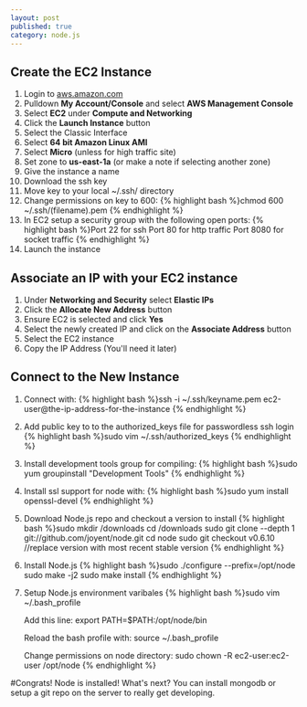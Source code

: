 ```yaml
---
layout: post
published: true
category: node.js
---
```


## Create the EC2 Instance

1. Login to [aws.amazon.com](http://aws.amazon.com/)
2. Pulldown **My Account/Console** and select **AWS Management Console**
3. Select **EC2** under **Compute and Networking**
4. Click the **Launch Instance** button
5. Select the Classic Interface
6. Select **64 bit Amazon Linux AMI**
7. Select **Micro** (unless for high traffic site)
8. Set zone to **us-east-1a** (or make a note if selecting another zone)
9. Give the instance a name
10. Download the ssh key
11. Move key to your local ~/.ssh/ directory
12. Change permissions on key to 600: 
	{% highlight bash %}chmod 600 ~/.ssh/(filename).pem
    {% endhighlight %}
13. In EC2 setup a security group with the following open ports:
	{% highlight bash %}Port 22 for ssh
    Port 80 for http traffic
    Port 8080 for socket traffic
    {% endhighlight %}
14. Launch the instance

## Associate an IP with your EC2 instance

1. Under **Networking and Security** select **Elastic IPs**
2. Click the **Allocate New Address** button
3. Ensure EC2 is selected and click **Yes**
4. Select the newly created IP and click on the **Associate Address** button
5. Select the EC2 instance
6. Copy the IP Address (You'll need it later)

## Connect to the New Instance

1. Connect with:
    {% highlight bash %}ssh -i ~/.ssh/keyname.pem ec2-user@the-ip-address-for-the-instance
    {% endhighlight %}
2. Add public key to to the authorized_keys file for passwordless ssh login 
    {% highlight bash %}sudo vim ~/.ssh/authorized_keys
    {% endhighlight %}    
3. Install development tools group for compiling:
	{% highlight bash %}sudo yum groupinstall "Development Tools"
    {% endhighlight %} 
4. Install ssl support for node with: 
	{% highlight bash %}sudo yum install openssl-devel
    {% endhighlight %} 
5. Download Node.js repo and checkout a version to install
	{% highlight bash %}sudo mkdir /downloads
	cd /downloads
	sudo git clone --depth 1 git://github.com/joyent/node.git
	cd node
	sudo git checkout v0.6.10 //replace version with most recent stable version
	{% endhighlight %}
6.  Install Node.js
    {% highlight bash %}sudo ./configure --prefix=/opt/node
	sudo make -j2
	sudo make install
	{% endhighlight %}
7.	Setup Node.js environment varibales
    {% highlight bash %}sudo vim ~/.bash_profile

	Add this line: 
	export PATH=$PATH:/opt/node/bin

	Reload the bash profile with:
	source ~/.bash_profile

	Change permissions on node directory: 
	sudo chown -R ec2-user:ec2-user /opt/node
	{% endhighlight %}   

#Congrats!  Node is installed!  What's next?  You can install mongodb or setup a git repo on the server to really get developing.